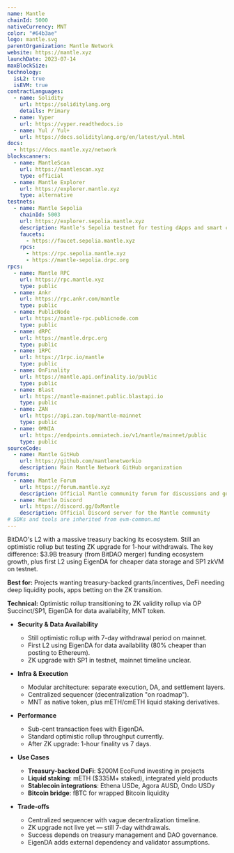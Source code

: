 ```yaml
---
name: Mantle
chainId: 5000
nativeCurrency: MNT
color: "#64b3ae"
logo: mantle.svg
parentOrganization: Mantle Network
website: https://mantle.xyz
launchDate: 2023-07-14
maxBlockSize:
technology:
  isL2: true
  isEVM: true
contractLanguages:
  - name: Solidity
    url: https://soliditylang.org
    details: Primary
  - name: Vyper
    url: https://vyper.readthedocs.io
  - name: Yul / Yul+
    url: https://docs.soliditylang.org/en/latest/yul.html
docs:
  - https://docs.mantle.xyz/network
blockscanners:
  - name: MantleScan
    url: https://mantlescan.xyz
    type: official
  - name: Mantle Explorer
    url: https://explorer.mantle.xyz
    type: alternative
testnets:
  - name: Mantle Sepolia
    chainId: 5003
    url: https://explorer.sepolia.mantle.xyz
    description: Mantle's Sepolia testnet for testing dApps and smart contracts with fast confirmations.
    faucets:
      - https://faucet.sepolia.mantle.xyz
    rpcs:
      - https://rpc.sepolia.mantle.xyz
      - https://mantle-sepolia.drpc.org
rpcs:
  - name: Mantle RPC
    url: https://rpc.mantle.xyz
    type: public
  - name: Ankr
    url: https://rpc.ankr.com/mantle
    type: public
  - name: PublicNode
    url: https://mantle-rpc.publicnode.com
    type: public
  - name: dRPC
    url: https://mantle.drpc.org
    type: public
  - name: 1RPC
    url: https://1rpc.io/mantle
    type: public
  - name: OnFinality
    url: https://mantle.api.onfinality.io/public
    type: public
  - name: Blast
    url: https://mantle-mainnet.public.blastapi.io
    type: public
  - name: ZAN
    url: https://api.zan.top/mantle-mainnet
    type: public
  - name: OMNIA
    url: https://endpoints.omniatech.io/v1/mantle/mainnet/public
    type: public
sourceCode:
  - name: Mantle GitHub
    url: https://github.com/mantlenetworkio
    description: Main Mantle Network GitHub organization
forums:
  - name: Mantle Forum
    url: https://forum.mantle.xyz
    description: Official Mantle community forum for discussions and governance
  - name: Mantle Discord
    url: https://discord.gg/0xMantle
    description: Official Discord server for the Mantle community
# SDKs and tools are inherited from evm-common.md
---
```


BitDAO's L2 with a massive treasury backing its ecosystem. Still an optimistic rollup but testing ZK upgrade for 1-hour withdrawals.
The key difference: $3.9B treasury (from BitDAO merger) funding ecosystem growth, plus first L2 using EigenDA for cheaper data storage and SP1 zkVM on testnet.

**Best for:** Projects wanting treasury-backed grants/incentives, DeFi needing deep liquidity pools, apps betting on the ZK transition.

**Technical:** Optimistic rollup transitioning to ZK validity rollup via OP Succinct/SP1, EigenDA for data availability, MNT token.

- **Security & Data Availability**
  - Still optimistic rollup with 7-day withdrawal period on mainnet.
  - First L2 using EigenDA for data availability (80% cheaper than posting to Ethereum).
  - ZK upgrade with SP1 in testnet, mainnet timeline unclear.

- **Infra & Execution**
  - Modular architecture: separate execution, DA, and settlement layers.
  - Centralized sequencer (decentralization "on roadmap").
  - MNT as native token, plus mETH/cmETH liquid staking derivatives.

- **Performance**
  - Sub-cent transaction fees with EigenDA.
  - Standard optimistic rollup throughput currently.
  - After ZK upgrade: 1-hour finality vs 7 days.

- **Use Cases**
  - **Treasury-backed DeFi**: $200M EcoFund investing in projects
  - **Liquid staking**: mETH ($335M+ staked), integrated yield products
  - **Stablecoin integrations**: Ethena USDe, Agora AUSD, Ondo USDy
  - **Bitcoin bridge**: fBTC for wrapped Bitcoin liquidity

- **Trade-offs**
  - Centralized sequencer with vague decentralization timeline.
  - ZK upgrade not live yet — still 7-day withdrawals.
  - Success depends on treasury management and DAO governance.
  - EigenDA adds external dependency and validator assumptions.
